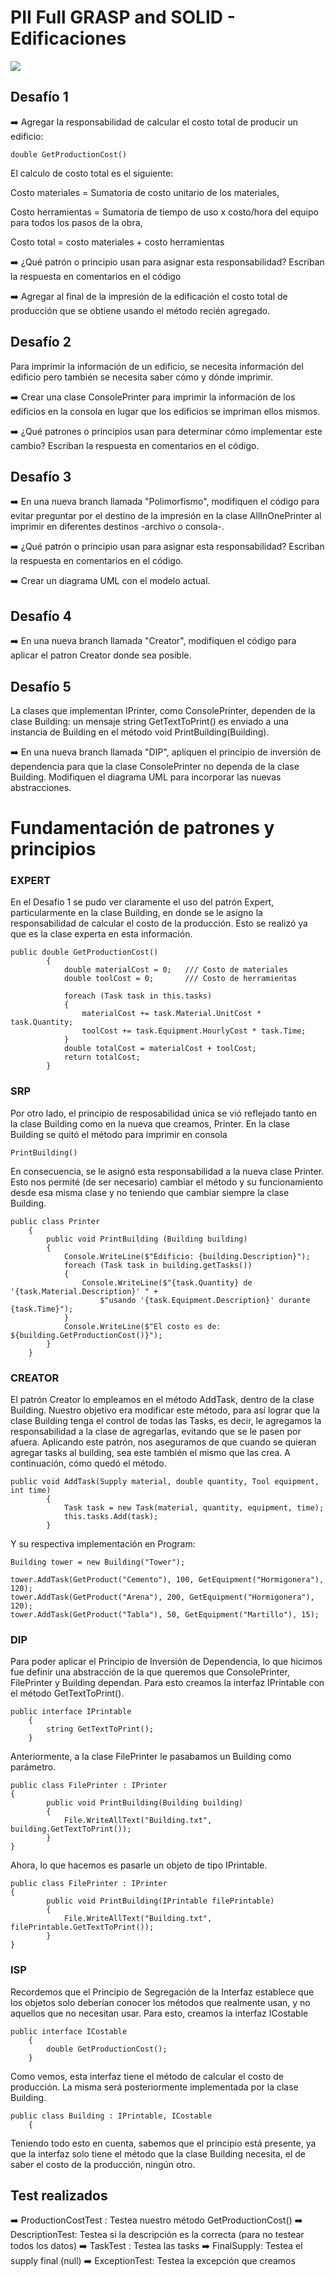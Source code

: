 # PII Full GRASP and SOLID - Edificaciones

![](./docs/UML.png)

## Desafío 1

➡️ Agregar la responsabilidad de calcular el costo total de producir un edificio:

```
double GetProductionCost()
```

El calculo de costo total es el siguiente:

Costo materiales = Sumatoria de costo unitario de los materiales,

Costo herramientas = Sumatoria de tiempo de uso x costo/hora del equipo para todos los pasos de la obra,

Costo total = costo materiales + costo herramientas

➡️ ¿Qué patrón o principio usan para asignar esta responsabilidad? Escriban la respuesta en comentarios en el código

➡️ Agregar al final de la impresión de la edificación el costo total de producción que se obtiene usando el método recién agregado.

## Desafío 2
Para imprimir la información de un edificio, se necesita información del edificio pero también se necesita saber cómo y dónde imprimir.

➡️ Crear una clase ConsolePrinter para imprimir la información de los edificios en la consola en lugar que los edificios se impriman ellos mismos.

➡️ ¿Qué patrones o principios usan para determinar cómo implementar este cambio? Escriban la respuesta en comentarios en el código.

## Desafío 3

 ➡️ En una nueva branch llamada "Polimorfismo", modifiquen el código para evitar preguntar por el destino de la impresión en la clase AllInOnePrinter al imprimir en diferentes destinos -archivo o consola-.

➡️ ¿Qué patrón o principio usan para asignar esta responsabilidad? Escriban la respuesta en comentarios en el código. 

➡️ Crear un diagrama UML con el modelo actual.

## Desafío 4

➡️  En una nueva branch llamada "Creator", modifiquen el código para aplicar el patron Creator donde sea posible.

## Desafío 5

La clases que implementan IPrinter, como ConsolePrinter, dependen de la clase Building: un mensaje string GetTextToPrint() es enviado a una instancia de Building en el método void PrintBuilding(Building).

➡️ En una nueva branch llamada "DIP", apliquen el principio de inversión de dependencia para que la clase ConsolePrinter no dependa de la clase Building. Modifiquen el diagrama UML para incorporar las nuevas abstracciones.

# Fundamentación de patrones y principios

### EXPERT

En el Desafío 1 se pudo ver claramente el uso del patrón Expert, particularmente en la clase Building, en donde se le asigno la responsabilidad de calcular el costo de la producción. Esto se realizó ya que es la clase experta en esta información.
```
public double GetProductionCost()
        {
            double materialCost = 0;   /// Costo de materiales
            double toolCost = 0;       /// Costo de herramientas
            
            foreach (Task task in this.tasks)
            {
                materialCost += task.Material.UnitCost * task.Quantity;
                toolCost += task.Equipment.HourlyCost * task.Time;
            }
            double totalCost = materialCost + toolCost;
            return totalCost;
        }
```
### SRP
Por otro lado, el principio de resposabilidad única se vió reflejado tanto en la clase Building como en la nueva que creamos, Printer. En la clase Building se quitó el método para imprimir en consola
```
PrintBuilding()
```
En consecuencia, se le asignó esta responsabilidad a la nueva clase Printer. Esto nos permité (de ser necesario) cambiar el método y su funcionamiento desde esa misma clase y no teniendo que cambiar siempre la clase Building.
```
public class Printer
    {
        public void PrintBuilding (Building building)
        {
            Console.WriteLine($"Edificio: {building.Description}");
            foreach (Task task in building.getTasks())
            {
                Console.WriteLine($"{task.Quantity} de '{task.Material.Description}' " +
                    $"usando '{task.Equipment.Description}' durante {task.Time}");
            }
            Console.WriteLine($"El costo es de: ${building.GetProductionCost()}");
        }
    }
```
### CREATOR

El patrón Creator lo empleamos en el método AddTask, dentro de la clase Building. Nuestro objetivo era modificar este método, para así lograr que la clase Building tenga el control de todas las Tasks, es decir, le agregamos la responsabilidad a la clase de agregarlas, evitando que se le pasen por afuera.
Aplicando este patrón, nos aseguramos de que cuando se quieran agregar tasks al building, sea este también el mismo que las crea. A continuación, cómo quedó el método.
```
public void AddTask(Supply material, double quantity, Tool equipment, int time)
        {
            Task task = new Task(material, quantity, equipment, time);
            this.tasks.Add(task);
        }
```
Y su respectiva implementación en Program:
```
Building tower = new Building("Tower");

tower.AddTask(GetProduct("Cemento"), 100, GetEquipment("Hormigonera"), 120);
tower.AddTask(GetProduct("Arena"), 200, GetEquipment("Hormigonera"), 120);
tower.AddTask(GetProduct("Tabla"), 50, GetEquipment("Martillo"), 15);
```
### DIP
Para poder aplicar el Principio de Inversión de Dependencia, lo que hicimos fue definir una abstracción de la que queremos que ConsolePrinter, FilePrinter y Building dependan. Para esto creamos la interfaz IPrintable con el método GetTextToPrint().
```
public interface IPrintable
    {
        string GetTextToPrint();
    }
```
Anteriormente, a la clase FilePrinter le pasabamos un Building como parámetro.
```
public class FilePrinter : IPrinter
{
        public void PrintBuilding(Building building)
        {
            File.WriteAllText("Building.txt", building.GetTextToPrint());
        }
}
```

Ahora, lo que hacemos es pasarle un objeto de tipo IPrintable.
```
public class FilePrinter : IPrinter
{
        public void PrintBuilding(IPrintable filePrintable)
        {
            File.WriteAllText("Building.txt", filePrintable.GetTextToPrint());
        }
}
```
### ISP
Recordemos que el Principio de Segregación de la Interfaz establece que los objetos solo deberían conocer los métodos que realmente usan, y no aquellos que no necesitan usar. Para esto, creamos la interfaz ICostable
```
public interface ICostable
    {
        double GetProductionCost();
    }
```
Como vemos, esta interfaz tiene el método de calcular el costo de producción. La misma será posteriormente implementada por la clase Building.
```
public class Building : IPrintable, ICostable
    {
```
Teniendo todo esto en cuenta, sabemos que el principio está presente, ya que la interfaz solo tiene el método que la clase Building necesita, el de saber el costo de la producción, ningún otro.


## Test realizados
➡️ ProductionCostTest : Testea nuestro método GetProductionCost()
➡️ DescriptionTest:  Testea si la descripción es la correcta (para no testear todos los datos)
➡️ TaskTest  : Testea las tasks
➡️ FinalSupply: Testea el supply final (null)
➡️ ExceptionTest: Testea la excepción que creamos







